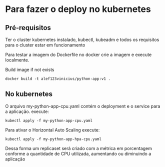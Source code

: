 # Para fazer o deploy no kubernetes

## Pré-requisitos

Ter o cluster kubernetes instalado, kubectl, kubeadm e todos os requisitos para o cluster estar em funcionamento

Para testar a imagem do Dockerfile no docker crie a imagem e execute localmente.

Build image if not exists

```
docker build -t alef123vinicius/python-app:v1 .
```

## No kubernetes

O arquivo my-python-app-cpu.yaml contém o deployment e o service para a aplicação. execute:

```
kubectl apply -f my-python-app-cpu.yaml

```

Para ativar o Horizontal Auto Scaling execute:

```
kubectl apply -f my-python-app-hpa-cpu.yaml

```

Dessa forma um replicaset será criado com a métrica em porcentagem conforme a quantidade de CPU utilizada, aumentando ou diminuindo a aplicação

